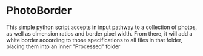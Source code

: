 # PhotoBorder
This simple python script accepts in input pathway to a collection of photos, as well as dimension ratios and border pixel width. From there, it will add a white border according to those specifications to all files in that folder, placing them into an inner "Processed" folder
